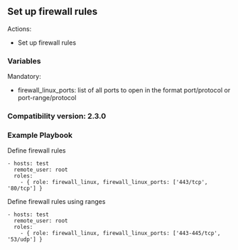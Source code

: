 ## Set up firewall rules 

Actions:
- Set up firewall rules

### Variables

Mandatory:
- firewall_linux_ports: list of all ports to open in the format port/protocol or port-range/protocol

### Compatibility version: 2.3.0

### Example Playbook

Define firewall rules 

```
- hosts: test
  remote_user: root
  roles:
    - { role: firewall_linux, firewall_linux_ports: ['443/tcp', '80/tcp'] }
```

Define firewall rules using ranges 

```
- hosts: test
  remote_user: root
  roles:
    - { role: firewall_linux, firewall_linux_ports: ['443-445/tcp', '53/udp'] }
```
